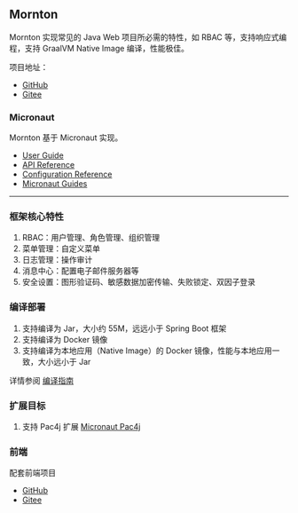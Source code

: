 ## Mornton 

Mornton 实现常见的 Java Web 项目所必需的特性，如 RBAC 等，支持响应式编程，支持 GraalVM Native Image 编译，性能极佳。

项目地址：
- [GitHub](https://github.com/mortise-and-tenon/mortnon-micronaut)
- [Gitee](https://gitee.com/mortise-and-tenon/mortnon-with-micronaut)

### Micronaut

Mornton 基于 Micronaut 实现。

- [User Guide](https://docs.micronaut.io/3.8.7/guide/index.html)
- [API Reference](https://docs.micronaut.io/3.8.7/api/index.html)
- [Configuration Reference](https://docs.micronaut.io/3.8.7/guide/configurationreference.html)
- [Micronaut Guides](https://guides.micronaut.io/index.html)
---

### 框架核心特性

1. RBAC：用户管理、角色管理、组织管理
2. 菜单管理：自定义菜单
3. 日志管理：操作审计
4. 消息中心：配置电子邮件服务器等
5. 安全设置：图形验证码、敏感数据加密传输、失败锁定、双因子登录

### 编译部署

1. 支持编译为 Jar，大小约 55M，远远小于 Spring Boot 框架
2. 支持编译为 Docker 镜像
3. 支持编译为本地应用（Native Image）的 Docker 镜像，性能与本地应用一致，大小远小于 Jar

详情参阅 [编译指南](./guide/编译指南.md) 

### 扩展目标
1. 支持 Pac4j 扩展 [Micronaut Pac4j](https://github.com/mortise-and-tenon/micronaut-pac4j)

### 前端

配套前端项目

- [GitHub](https://github.com/mortise-and-tenon/mortnon-micronaut-web)
- [Gitee](https://gitee.com/mortise-and-tenon/mortnon-web)
